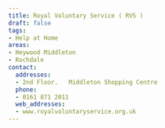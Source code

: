 ```yaml
---
title: Royal Voluntary Service ( RVS )
draft: false
tags:
- Help at Home
areas:
- Heywood Middleton
- Rochdale
contact:
  addresses:
  - 2nd Floor.   Middleton Shopping Centre
  phone:
  - 0161 871 2011
  web_addresses:
  - www.royalvoluntaryservice.org.uk
---
```


